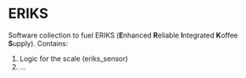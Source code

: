 # ERIKS
Software collection to fuel ERIKS (**E**nhanced **R**eliable **I**ntegrated **K**offee **S**upply).
Contains:
1. Logic for the scale (eriks_sensor)
2. ...

